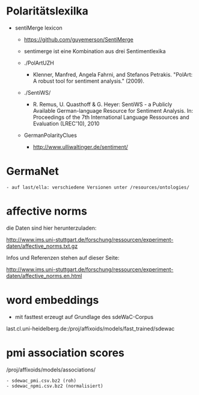 
# Polaritätslexilka

* sentiMerge lexicon
    * https://github.com/guyemerson/SentiMerge
    * sentimerge ist eine Kombination aus drei Sentimentlexika

    * ./PolArtUZH
        - Klenner, Manfred, Angela Fahrni, and Stefanos Petrakis. "PolArt: A robust tool for sentiment analysis." (2009).

    * ./SentiWS/
        -  R. Remus, U. Quasthoff & G. Heyer: SentiWS - a Publicly Available German-language Resource for Sentiment Analysis. In: Proceedings of the 7th International Language Ressources and Evaluation (LREC'10), 2010
    * GermanPolarityClues
        - http://www.ulliwaltinger.de/sentiment/

# GermaNet
    - auf last/ella: verschiedene Versionen unter /resources/ontologies/

# affective norms

die Daten sind hier herunterzuladen:

http://www.ims.uni-stuttgart.de/forschung/ressourcen/experiment-daten/affective_norms.txt.gz


Infos und Referenzen stehen auf dieser Seite:

http://www.ims.uni-stuttgart.de/forschung/ressourcen/experiment-daten/affective_norms.en.html


# word embeddings

* mit fasttest erzeugt auf Grundlage des sdeWaC-Corpus

last.cl.uni-heidelberg.de:/proj/affixoids/models/fast_trained/sdewac

# pmi association scores

/proj/affixoids/models/associations/

    - sdewac_pmi.csv.bz2 (roh)
    - sdewac_npmi.csv.bz2 (normalisiert)

